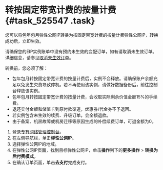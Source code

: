 # 转按固定带宽计费的按量计费 {#task_525547 .task}

您可以将包年包月弹性公网IP转换为按固定带宽计费的按量计费弹性公网IP，转换成功后，立即生效。

请确保您的EIP实例账单中没有预约未生效的变配订单，如有请取消未生效订单。详细信息，请参见[取消未生效订单](cn.zh-CN/用户指南/管理包年包月实例/取消未生效订单.md#)。

转换前，您必须了解：

-   包年包月转按固定带宽计费的按量计费后，实例不会释放。请确保账户余额充足以免发生欠费导致停机。若不再使用该实例，请做好数据备份后，前往控制台释放该实例。
-   包年包月转按固定带宽计费的按量计费，会收取实际剩余价值金额15%的手续费。
-   退还实付金额和储值卡到原付款渠道，优惠券/代金券不予退回。
-   若实例包含未生效的续费、升级订单，会全额退款。
-   由于备案、机房故障或机房迁移等原因生成的补偿续费订单，可退金额为0。

1.  登录[专有网络管理控制台](https://vpcnext.console.aliyun.com)。
2.  在左侧导航栏，单击**弹性公网IP**。
3.  选择弹性公网IP的地域。
4.  在弹性公网IP页面，找到目标弹性公网IP，单击**操作**列下的**更多操作** \> **转换为后付费模式**。
5.  在确认订单页面，单击**去支付**完成支付。

